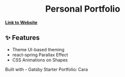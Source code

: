 
<h1 align="center">
  Personal Portfolio
</h1>


[**Link to Website**](https://olga-nedelcu-portfolio.vercel.app/)

## ✨ Features

- Theme UI-based theming
- react-spring Parallax Effect
- CSS Animations on Shapes


Built with - Gatsby Starter Portfolio: Cara
